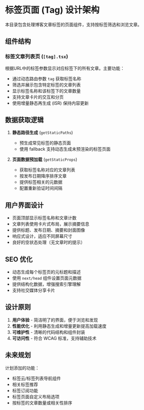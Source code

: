 # 标签页面 (Tag) 设计架构

本目录包含处理博客文章标签的页面组件，支持按标签筛选和浏览文章。

## 组件结构

### 标签文章列表页 (`[tag].tsx`)

根据URL中的标签参数显示对应标签下的所有文章。主要功能：
- 通过动态路由参数 `tag` 获取标签名称
- 筛选并展示包含特定标签的文章列表
- 显示标签名称和该标签下的文章数量
- 支持文章卡片的交互和分页
- 使用增量静态再生成 (ISR) 保持内容更新

## 数据获取逻辑

1. **静态路径生成** (`getStaticPaths`)
   - 预生成常见标签的静态页面
   - 使用 fallback 支持动态生成未预渲染的标签页面

2. **页面数据预加载** (`getStaticProps`)
   - 获取标签名称对应的文章列表
   - 按发布日期降序排序文章
   - 提供标签相关的元数据
   - 配置重新验证时间间隔

## 用户界面设计

- 页面顶部显示标签名称和文章计数
- 文章列表使用卡片式布局，展示摘要信息
- 提供标题、发布日期、摘要和封面图像
- 响应式设计，适应不同屏幕尺寸
- 良好的空状态处理（无文章时的提示）

## SEO 优化

- 动态生成每个标签页的元标题和描述
- 使用 `next/head` 组件设置页面元数据
- 提供结构化数据，增强搜索引擎理解
- 支持社交媒体分享卡片

## 设计原则

1. **用户体验** - 简洁明了的界面，便于浏览和发现
2. **性能优化** - 利用静态生成和增量更新提高加载速度
3. **可维护性** - 清晰的代码结构和组件封装
4. **可访问性** - 符合 WCAG 标准，支持辅助技术

## 未来规划

计划添加的功能：
- 标签云/标签列表导航组件
- 相关标签推荐
- 标签订阅功能
- 标签页面自定义布局选项
- 按标签的文章数量或相关性排序 